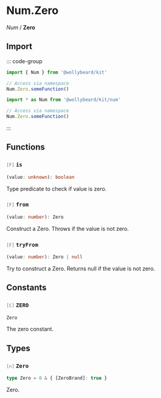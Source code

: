 # Num.Zero

_Num_ / **Zero**

## Import

::: code-group

```typescript [Namespace]
import { Num } from '@wollybeard/kit'

// Access via namespace
Num.Zero.someFunction()
```

```typescript [Barrel]
import * as Num from '@wollybeard/kit/num'

// Access via namespace
Num.Zero.someFunction()
```

:::

## Functions

### <span style="opacity: 0.6; font-weight: normal; font-size: 0.85em;">`[F]`</span> `is`

```typescript
(value: unknown): boolean
```

<SourceLink href="https://github.com/jasonkuhrt/kit/blob/main/./src/domains/num/zero/zero.ts#L16" />

Type predicate to check if value is zero.

### <span style="opacity: 0.6; font-weight: normal; font-size: 0.85em;">`[F]`</span> `from`

```typescript
(value: number): Zero
```

<SourceLink href="https://github.com/jasonkuhrt/kit/blob/main/./src/domains/num/zero/zero.ts#L24" />

Construct a Zero. Throws if the value is not zero.

### <span style="opacity: 0.6; font-weight: normal; font-size: 0.85em;">`[F]`</span> `tryFrom`

```typescript
(value: number): Zero | null
```

<SourceLink href="https://github.com/jasonkuhrt/kit/blob/main/./src/domains/num/zero/zero.ts#L35" />

Try to construct a Zero. Returns null if the value is not zero.

## Constants

### <span style="opacity: 0.6; font-weight: normal; font-size: 0.85em;">`[C]`</span> `ZERO`

```typescript
Zero
```

<SourceLink href="https://github.com/jasonkuhrt/kit/blob/main/./src/domains/num/zero/zero.ts#L42" />

The zero constant.

## Types

### <span style="opacity: 0.6; font-weight: normal; font-size: 0.85em;">`[∩]`</span> `Zero`

```typescript
type Zero = 0 & { [ZeroBrand]: true }
```

<SourceLink href="https://github.com/jasonkuhrt/kit/blob/main/./src/domains/num/zero/zero.ts#L11" />

Zero.
